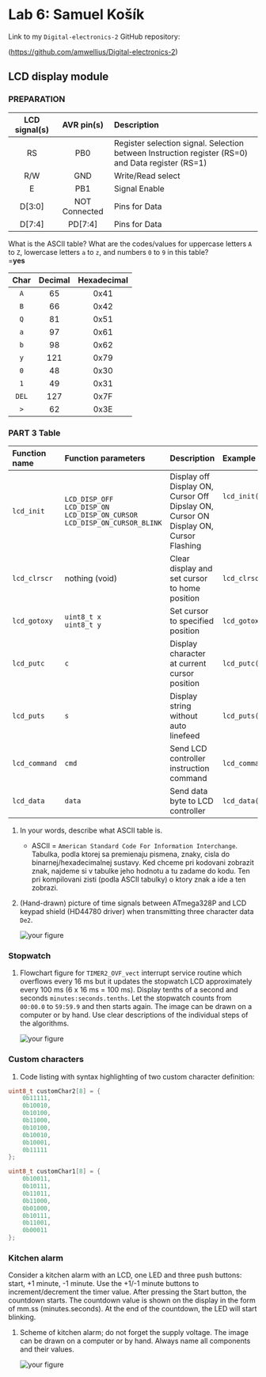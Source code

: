 # Lab 6: Samuel Košík

Link to my `Digital-electronics-2` GitHub repository:

(https://github.com/amwellius/Digital-electronics-2)


## LCD display module

### PREPARATION

   | **LCD signal(s)** | **AVR pin(s)** | **Description** |
   | :-: | :-: | :-- |
   | RS | PB0 | Register selection signal. Selection between Instruction register (RS=0) and Data register (RS=1) |
   | R/W | GND | Write/Read select |
   | E | PB1 | Signal Enable |
   | D[3:0] | NOT Connected | Pins for Data |
   | D[7:4] | PD[7:4] | Pins for Data |

What is the ASCII table? What are the codes/values for uppercase letters `A` to `Z`, lowercase letters `a` to `z`, and numbers `0` to `9` in this table? <br/>
   =**yes**

   | **Char** | **Decimal** | **Hexadecimal** |
   | :-: | :-: | :-: |
   | `A` | 65 | 0x41 |
   | `B` | 66 | 0x42 |
   | `Q` | 81 | 0x51 |
   | `a` | 97 | 0x61 |
   | `b` | 98 | 0x62 |
   | `y` | 121 | 0x79 |
   | `0` | 48 | 0x30 |
   | `1` | 49 | 0x31 |
   | `DEL` | 127 | 0x7F |
   | `>` | 62 | 0x3E |
   
   
   
### PART 3 Table
   
   | **Function name** | **Function parameters** | **Description** | **Example** |
   | :-- | :-- | :-- | :-- |
   | `lcd_init` | `LCD_DISP_OFF`<br>`LCD_DISP_ON`<br>`LCD_DISP_ON_CURSOR`<br>`LCD_DISP_ON_CURSOR_BLINK` | Display off<br>Display ON, Cursor Off&nbsp;<br>Dipslay ON, Cursor ON&nbsp;<br>Display ON, Cursor Flashing&nbsp; | `lcd_init(LCD_DISP_OFF);`<br>&nbsp;<br>&nbsp;<br>&nbsp; |
   | `lcd_clrscr` | nothing (void) | Clear display and set cursor to home position | `lcd_clrscr();` |
   | `lcd_gotoxy` | `uint8_t x`<br>`uint8_t y` | Set cursor to specified position | `lcd_gotoxy(xpos,ypos)` |
   | `lcd_putc` | `c` | Display character at current cursor position | `lcd_putc(c)` |
   | `lcd_puts` | `s` | Display string without auto linefeed | `lcd_puts(s)` |
   | `lcd_command` | `cmd` | Send LCD controller instruction command | `lcd_command(cmd)` |
   | `lcd_data` | `data` | Send data byte to LCD controller | `lcd_data(data)` |





1. In your words, describe what ASCII table is.
   * ASCII = `American Standard Code For Information Interchange`. Tabulka, podla ktorej sa premienaju pismena, znaky, cisla do binarnej/hexadecimalnej sustavy. Ked chceme pri kodovani zobrazit znak, najdeme si v tabulke jeho hodnotu a tu zadame do kodu. Ten pri kompilovani zisti (podla ASCII tabulky) o ktory znak a ide a ten zobrazi. 

2. (Hand-drawn) picture of time signals between ATmega328P and LCD keypad shield (HD44780 driver) when transmitting three character data `De2`.

   ![your figure](images/1_0.jpg)


### Stopwatch

1. Flowchart figure for `TIMER2_OVF_vect` interrupt service routine which overflows every 16&nbsp;ms but it updates the stopwatch LCD approximately every 100&nbsp;ms (6 x 16&nbsp;ms = 100&nbsp;ms). Display tenths of a second and seconds `minutes:seconds.tenths`. Let the stopwatch counts from `00:00.0` to `59:59.9` and then starts again. The image can be drawn on a computer or by hand. Use clear descriptions of the individual steps of the algorithms.

   ![your figure](images/2_0.jpg)


### Custom characters

1. Code listing with syntax highlighting of two custom character definition:

```c
uint8_t customChar2[8] = {
    0b11111,
    0b10010,
    0b10100,
    0b11000,
    0b10100,
    0b10010,
    0b10001,
    0b11111
};

uint8_t customChar1[8] = {
    0b10011,
    0b10111,
    0b11011,
    0b11000,
    0b01000,
    0b10111,
    0b11001,
    0b00011
};
```


### Kitchen alarm

Consider a kitchen alarm with an LCD, one LED and three push buttons: start, +1 minute, -1 minute. Use the +1/-1 minute buttons to increment/decrement the timer value. After pressing the Start button, the countdown starts. The countdown value is shown on the display in the form of mm.ss (minutes.seconds). At the end of the countdown, the LED will start blinking.

1. Scheme of kitchen alarm; do not forget the supply voltage. The image can be drawn on a computer or by hand. Always name all components and their values.

   ![your figure](images/4_0.png)
